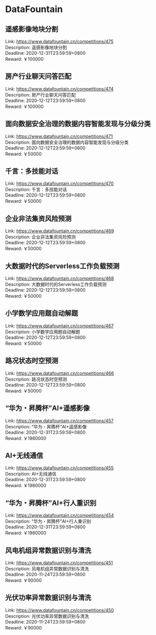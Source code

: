 # DataFountain



## 遥感影像地块分割

Link: https://www.datafountain.cn/competitions/475  
Description: 遥感影像地块分割  
Deadline: 2020-12-31T23:59:59+0800  
Reward: ￥100000  


## 房产行业聊天问答匹配

Link: https://www.datafountain.cn/competitions/474  
Description: 房产行业聊天问答匹配  
Deadline: 2020-12-12T23:59:59+0800  
Reward: ￥100000  


## 面向数据安全治理的数据内容智能发现与分级分类

Link: https://www.datafountain.cn/competitions/471  
Description: 面向数据安全治理的数据内容智能发现与分级分类  
Deadline: 2020-12-12T23:59:59+0800  
Reward: ￥50000  


## 千言：多技能对话

Link: https://www.datafountain.cn/competitions/470  
Description: 千言：多技能对话  
Deadline: 2020-12-12T23:59:59+0800  
Reward: ￥50000  


## 企业非法集资风险预测

Link: https://www.datafountain.cn/competitions/469  
Description: 企业非法集资风险预测  
Deadline: 2020-12-12T23:59:59+0800  
Reward: ￥50000  


## 大数据时代的Serverless工作负载预测

Link: https://www.datafountain.cn/competitions/468  
Description: 大数据时代的Serverless工作负载预测  
Deadline: 2020-12-12T23:59:59+0800  
Reward: ￥50000  


## 小学数学应用题自动解题

Link: https://www.datafountain.cn/competitions/467  
Description: 小学数学应用题自动解题  
Deadline: 2020-12-12T23:59:59+0800  
Reward: ￥50000  


## 路况状态时空预测

Link: https://www.datafountain.cn/competitions/466  
Description: 路况状态时空预测  
Deadline: 2020-12-12T23:59:59+0800  
Reward: ￥50000  


## “华为・昇腾杯”AI+遥感影像

Link: https://www.datafountain.cn/competitions/457  
Description: “华为・昇腾杯”AI+遥感影像  
Deadline: 2020-12-31T23:59:59+0800  
Reward: ￥1980000  


## AI+无线通信

Link: https://www.datafountain.cn/competitions/455  
Description: AI+无线通信  
Deadline: 2020-12-31T23:59:59+0800  
Reward: ￥1980000  


## “华为・昇腾杯”AI+行人重识别

Link: https://www.datafountain.cn/competitions/454  
Description: “华为・昇腾杯”AI+行人重识别  
Deadline: 2020-12-31T23:59:59+0800  
Reward: ￥1980000  


## 风电机组异常数据识别与清洗 

Link: https://www.datafountain.cn/competitions/451  
Description: 风电机组异常数据识别与清洗   
Deadline: 2020-11-24T23:59:59+0800  
Reward: ￥90000  


## 光伏功率异常数据识别与清洗

Link: https://www.datafountain.cn/competitions/450  
Description: 光伏功率异常数据识别与清洗  
Deadline: 2020-11-24T23:59:59+0800  
Reward: ￥90000  

